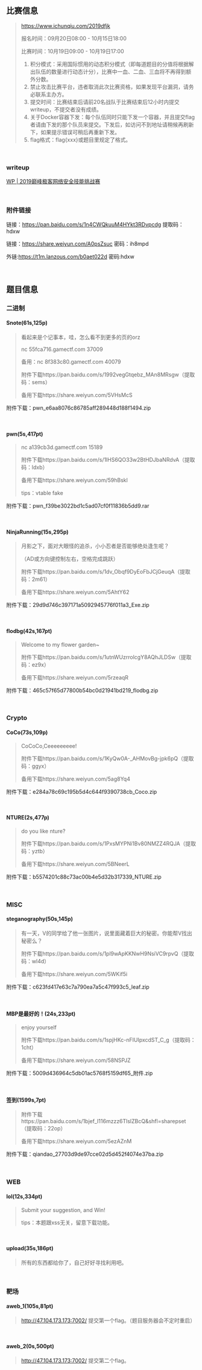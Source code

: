 ## 比赛信息

> https://www.ichunqiu.com/2019dfjk
>
> 报名时间：09月20日08:00 - 10月15日18:00
>
> 比赛时间：10月19日09:00 - 10月19日17:00
>
> 1. 积分模式：采用国际惯用的动态积分模式（即每道题目的分值将根据解出队伍的数量进行动态计分），比赛中一血、二血、三血将不再得到额外分数。
> 2. 禁止攻击比赛平台，违者取消此次比赛资格，如果发现平台漏洞，请务必联系主办方。
> 3. 提交时间：比赛结束后请前20名战队于比赛结束后12小时内提交writeup，不提交者没有成绩。
> 4. 关于Docker容器下发：每个队伍同时只能下发一个容器，并且提交flag者请由下发的那个队员来提交。下发后，如访问不到地址请稍候再刷新下，如果提示错误可稍后再重新下发。
> 5. flag格式：flag{xxx}或题目里规定了格式。
>

<br/>

### writeup

[WP | 2019巅峰极客网络安全技能挑战赛](https://mp.weixin.qq.com/s/pZPweWxgsNLHtV9YtDLkHg)

<br/>

### 附件链接

链接：https://pan.baidu.com/s/1n4CWQkuuM4HYkt3RDvpcdg 提取码：hdxw

链接：https://share.weiyun.com/A0psZsuc 密码：ih8mpd

外链:https://t1m.lanzous.com/b0aet022d 密码:hdxw

<br/>

## 题目信息

### 二进制

#### Snote(61s,125p)

> 看起来是个记事本，哇，怎么看不到更多的页的orz
>
> nc 55fca716.gamectf.com 37009
>
> 备用：nc 8f383c80.gamectf.com 40079
>
> 附件下载https://pan.baidu.com/s/1992vegGtqebz_MAn8MRsgw（提取码：sems）
>
> 备用下载https://share.weiyun.com/5VHsMcS

附件下载：pwn_e6aa8076c86785aff289448d188f1494.zip

<br/>

#### pwn(5s,417pt)

> nc a139cb3d.gamectf.com 15189
>
> 附件下载https://pan.baidu.com/s/1lHS6QO33w2BtHDJbaNRdvA（提取码：ldxb）
>
> 备用下载https://share.weiyun.com/59hBskl
>
> tips：vtable fake

附件下载：pwn_f39be3022bd1c5ad07cf0f11836b5dd9.rar

<br/>

#### NinjaRunning(15s,295p)

> 月影之下，面对大眼怪的追杀，小小忍者是否能够绝处逢生呢？
>
> （AD或方向键控制左右，空格完成跳跃）
>
> 附件下载https://pan.baidu.com/s/1dv_Obqf9DyEoFbJCjGeuqA（提取码：2m61）
>
> 备用下载https://share.weiyun.com/5AhtY62

附件下载：29d9d746c397171a5092945776f011a3_Exe.zip

<br/>

#### flodbg(42s,167pt)

> Welcome to my flower garden~
>
> 附件下载https://pan.baidu.com/s/1utnWUzrrolcgY8AQhJLDSw（提取码：ez9x）
>
> 备用下载https://share.weiyun.com/5rzeaqR

附件下载：465c57f65d77800b54bc0d21941bd219_flodbg.zip

<br/>

### Crypto

#### CoCo(73s,109p)

> CoCoCo,Ceeeeeeeee!
>
> 附件下载https://pan.baidu.com/s/1KyQw0A-_AHMovBg-jpk6pQ（提取码：ggyx）
>
> 备用下载https://share.weiyun.com/5ag8Yq4

附件下载：e284a78c69c195b5d4c644f9390738cb_Coco.zip

<br/>

#### NTURE(2s,477p)

> do you like nture?
>
> 附件下载https://pan.baidu.com/s/1PxsMYPNi1Bv80NMZZ4RQJA（提取码：yztb）
>
> 备用下载https://share.weiyun.com/5BNeerL

附件下载：b5574201c88c73ac00b4e5d32b317339_NTURE.zip

<br/>

### MISC

#### steganography(50s,145p)

> 有一天，V的同学给了他一张图片，说里面藏着巨大的秘密。你能帮V找出秘密么？
>
> 附件下载https://pan.baidu.com/s/1pl9wApKKNwH9NsiVC9rpvQ（提取码：wl4d）
>
> 备用下载https://share.weiyun.com/5WKif5i

附件下载：c623fd417e63c7a790ea7a5c47f993c5_leaf.zip

<br/>

#### MBP是最好的！(24s,233pt)

> enjoy yourself
>
> 附件下载https://pan.baidu.com/s/1spjHKc-nFIUIpxcdST_C_g（提取码：1cht）
>
> 备用下载https://share.weiyun.com/58NSPJZ

附件下载：5009d436964c5db01ac5768f5159df65_附件.zip

<br/>

#### 签到(1599s,7pt)

> 附件下载https://pan.baidu.com/s/1bjef_I116mzzz6TlslZBcQ&shfl=sharepset（提取码：22op）
>
> 备用下载https://share.weiyun.com/5ezAZnM

附件下载：qiandao_27703d9de97cce02d5d452f4074e37ba.zip

<br/>

### WEB

#### lol(12s,334pt)

> Submit your suggestion, and Win!
>
> tips：本题跟xss无关，留意下载功能。

<br/>

#### upload(35s,186pt)

> 所有的东西都给你了，自己好好寻找利用吧。

<br/>

### 靶场

#### aweb_1(105s,81pt)

> http://47.104.173.173:7002/ 提交第一个flag。（题目服务器会不定时重启）

<br/>

#### aweb_2(0s,500pt)

> http://47.104.173.173:7002/ 提交第二个flag。